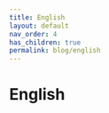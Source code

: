 ```yaml
---
title: English
layout: default
nav_order: 4
has_children: true
permalink: blog/english
---
```


# English
